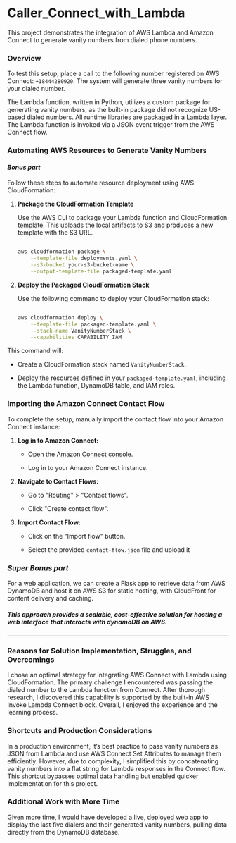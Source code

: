 

# Caller_Connect_with_Lambda
This project demonstrates the integration of AWS Lambda and Amazon Connect to generate vanity numbers from dialed phone numbers.

### Overview
To test this setup, place a call to the following number registered on AWS Connect: `+18444280920`. The system will generate three vanity numbers for your dialed number.


The Lambda function, written in Python, utilizes a custom package for generating vanity numbers, as the built-in package did not recognize US-based dialed numbers. All runtime libraries are packaged in a Lambda layer. The Lambda function is invoked via a JSON event trigger from the AWS Connect flow.

### Automating AWS Resources to Generate Vanity Numbers
#### *Bonus part*

Follow these steps to automate resource deployment using AWS CloudFormation:
1. **Package the CloudFormation Template**
   
   Use the AWS CLI to package your Lambda function and CloudFormation template. This uploads the local artifacts to S3 and produces a new template with the S3 URL.

    ```sh

    aws cloudformation package \
        --template-file deployments.yaml \
        --s3-bucket your-s3-bucket-name \
        --output-template-file packaged-template.yaml
    ```

2. **Deploy the Packaged CloudFormation Stack**

   Use the following command to deploy your CloudFormation stack:

    ```sh

    aws cloudformation deploy \
        --template-file packaged-template.yaml \
        --stack-name VanityNumberStack \
        --capabilities CAPABILITY_IAM
    ```

This command will:

- Create a CloudFormation stack named `VanityNumberStack`.

- Deploy the resources defined in your `packaged-template.yaml`, including the Lambda function, DynamoDB table, and IAM roles.

### Importing the Amazon Connect Contact Flow

To complete the setup, manually import the contact flow into your Amazon Connect instance:

1. **Log in to Amazon Connect:**

   - Open the [Amazon Connect console](https://console.aws.amazon.com/connect/).

   - Log in to your Amazon Connect instance.

2. **Navigate to Contact Flows:**

   - Go to "Routing" > "Contact flows".

   - Click "Create contact flow".
  
   

3. **Import Contact Flow:**

   - Click on the "Import flow" button.

   - Select the provided `contact-flow.json` file and upload it

### *Super Bonus part*

For a web application, we can create a Flask app to retrieve data from AWS DynamoDB and host it on AWS S3 for static hosting, with CloudFront for content delivery and caching. 

##### This approach provides a scalable, cost-effective solution for hosting a web interface that interacts with dynamoDB on AWS.
---



### Reasons for Solution Implementation, Struggles, and Overcomings

I chose an optimal strategy for integrating AWS Connect with Lambda using CloudFormation. The primary challenge I encountered was passing the dialed number to the Lambda function from Connect. After thorough research, I discovered this capability is supported by the built-in AWS Invoke Lambda Connect block. Overall, I enjoyed the experience and the learning process.

### Shortcuts and Production Considerations
In a production environment, it’s best practice to pass vanity numbers as JSON from Lambda and use AWS Connect Set Attributes to manage them efficiently. However, due to complexity, I simplified this by concatenating vanity numbers into a flat string for Lambda responses in the Connect flow. This shortcut bypasses optimal data handling but enabled quicker implementation for this project.

### Additional Work with More Time
Given more time, I would have developed a live, deployed web app to display the last five dialers and their generated vanity numbers, pulling data directly from the DynamoDB database.

